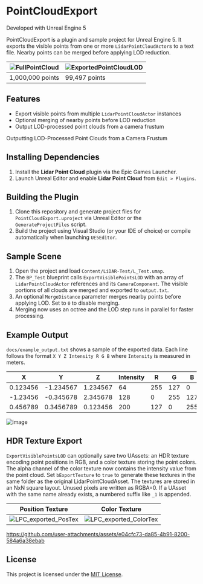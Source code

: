 # PointCloudExport

Developed with Unreal Engine 5

PointCloudExport is a plugin and sample project for Unreal Engine 5. It exports the visible points from one or more `LidarPointCloudActor`s to a text file. Nearby points can be merged before applying LOD reduction.

| ![FullPointCloud](https://github.com/user-attachments/assets/88b9548c-3679-49fa-8877-03193212590a) | ![ExportedPointCloudLOD](https://github.com/user-attachments/assets/7cbf0fee-59da-4f15-b43b-93b4876c56cf) |
| -- | -- |
| 1,000,000 points | 99,497 points |

## Features
- Export visible points from multiple `LidarPointCloudActor` instances
- Optional merging of nearby points before LOD reduction
- Output LOD-processed point clouds from a camera frustum

Outputting LOD-Processed Point Clouds from a Camera Frustum

## Installing Dependencies
1. Install the **Lidar Point Cloud** plugin via the Epic Games Launcher.
2. Launch Unreal Editor and enable **Lidar Point Cloud** from `Edit > Plugins`.

## Building the Plugin
1. Clone this repository and generate project files for `PointCloudExport.uproject` via Unreal Editor or the `GenerateProjectFiles` script.
2. Build the project using Visual Studio (or your IDE of choice) or compile automatically when launching `UE5Editor`.

## Sample Scene
1. Open the project and load `Content/LiDAR-Test/L_Test.umap`.
2. The `BP_Test` blueprint calls `ExportVisiblePointsLOD` with an array of `LidarPointCloudActor` references and its `CameraComponent`. The visible portions of all clouds are merged and exported to `output.txt`.
3. An optional `MergeDistance` parameter merges nearby points before applying LOD. Set to `0` to disable merging.
4. Merging now uses an octree and the LOD step runs in parallel for faster processing.

## Example Output
`docs/example_output.txt` shows a sample of the exported data. Each line follows the format `X Y Z Intensity R G B` where `Intensity` is measured in meters.

| X | Y | Z | Intensity | R | G | B |
| --- | --- | --- | --- | --- | --- | --- |
| 0.123456 | -1.234567 | 1.234567 | 64 | 255 | 127 | 0 |
| -1.23456 | -0.345678 | 2.345678 | 128 | 0 | 255 | 127 |
| 0.456789 | 0.3456789 | 0.123456 | 200 | 127 | 0 | 255 |

![image](https://github.com/user-attachments/assets/20b55dfb-8459-4b8d-96ff-9db1ad6f79fd)

## HDR Texture Export
`ExportVisiblePointsLOD` can optionally save two UAssets: an HDR texture encoding point positions in RGB, and a color texture storing the point colors. The alpha channel of the color texture now contains the intensity value from the point cloud. Set `bExportTexture` to `true` to generate these textures in the same folder as the original LidarPointCloudAsset. The textures are stored in an NxN square layout. Unused pixels are written as RGBA=0. If a UAsset with the same name already exists, a numbered suffix like `_1` is appended.

| Position Texture | Color Texture |
| --- | --- |
| ![LPC_exported_PosTex](https://github.com/user-attachments/assets/3bf75909-378d-479a-b0ef-ca38bf5e1d9a) | ![LPC_exported_ColorTex](https://github.com/user-attachments/assets/cb0c40bb-8a15-46de-866e-d3d576bebde2) |

https://github.com/user-attachments/assets/e04cfc73-da85-4b91-8200-584a6a38ebab

## License

This project is licensed under the [MIT License](LICENSE).

